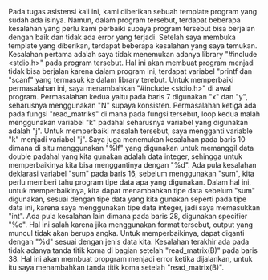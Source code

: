 Pada tugas asistensi kali ini, kami diberikan sebuah template program yang sudah ada isinya. Namun, dalam program tersebut, terdapat beberapa kesalahan yang perlu kami perbaiki supaya program tersebut bisa berjalan dengan baik dan tidak ada error yang terjadi. Setelah saya membuka template yang diberikan, terdapat beberapa kesalahan yang saya temukan. Kesalahan pertama adalah saya tidak menemukan adanya library "#include <stdio.h>" pada program tersebut. Hal ini akan membuat program menjadi tidak bisa berjalan karena dalam program ini, terdapat variabel "printf dan "scanf" yang termasuk ke dalam library terebut. Untuk memperbaiki permasalahan ini, saya menambahkan "#include <stdio.h>" di awal program. Permasalahan kedua yaitu pada baris 7 digunakan "x" dan "y", seharusnya menggunakan "N" supaya konsisten. Permasalahan ketiga ada pada fungsi "read_matriks" di mana pada fungsi tersebut, loop kedua malah menggunakan variabel "k" padahal seharusnya variabel yang digunakan adalah "j". Untuk memperbaiki masalah tersebut, saya mengganti variable "k" menjadi variabel "j". Saya juga menemukan kesalahan pada baris 10 dimana di situ menggunakan "%lf" yang digunakan untuk memanggil data double padahal yang kita gunakan adalah data integer, sehingga untuk memperbaikinya kita bisa menggantinya dengan "%d". Ada pula kesalahan deklarasi variabel "sum" pada baris 16, sebelum menggunakan "sum", kita perlu memberi tahu program tipe data apa yang digunakan. Dalam hal ini, untuk memperbaikinya, kita dapat menambahkan tipe data sebelum "sum" digunakan, sesuai dengan tipe data yang kita gunakan seperti pada tipe data ini, karena saya menggunakan tipe data integer, jadi saya memasukkan "int". Ada pula kesalahan lain dimana pada baris 28, digunakan specifier "%c". Hal ini salah karena jika menggunakan format tersebut, output yang muncul tidak akan berupa angka. Untuk memperbaikinya, dapat diganti dengan "%d" sesuai dengan jenis data kita. Kesalahan terakhir ada pada tidak adanya tanda titik koma di bagian setelah "read_matrix(B)" pada baris 38. Hal ini akan membuat propgram menjadi error ketika dijalankan, untuk itu saya menambahkan tanda titik koma setelah "read_matrix(B)". 
